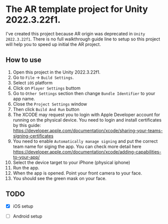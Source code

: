 # The AR template project for Unity 2022.3.22f1.
I've created this project because AR origin was deprecated in `Unity 2022.3.22f1`. There is no full walkthrough guide line to setup so this project will help you to speed up initial the AR project.

## How to use

1. Open this project in the Unity 2022.3.22f1.
2. Go to `File` -> `Build Settings`.
3. Select `iOS` platform
4. Click on `Player Settings` buttom
5. Go to `Other Settings` section then change `Bundle Identifier` to your app name.
6. Close the `Project Settings` window
7. Then click `Build And Run` button
8. The XCODE may request you to login with Apple Developer account for running on the physical device. You need to login and install certificates by this guide: https://developer.apple.com/documentation/xcode/sharing-your-teams-signing-certificates
9. You need to enable `Automatically manage signing` and put the correct team name for siging the app. You can check more detail here https://developer.apple.com/documentation/xcode/adding-capabilities-to-your-app/
10. Select the device target to your iPhone (physical iphone)
11. Run the app.
12. When the app is opened. Point your front camera to your face.
13. You should see the green mask on your face.

## TODO
- [x] iOS setup
- [ ] Android setup


